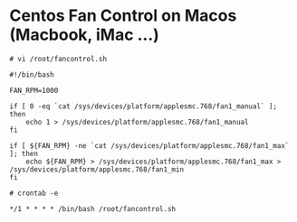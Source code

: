 # Centos Fan Control on Macos (Macbook, iMac ...)

```shell
# vi /root/fancontrol.sh
```
```shell
#!/bin/bash

FAN_RPM=1000

if [ 0 -eq `cat /sys/devices/platform/applesmc.768/fan1_manual` ]; then
    echo 1 > /sys/devices/platform/applesmc.768/fan1_manual
fi

if [ ${FAN_RPM} -ne `cat /sys/devices/platform/applesmc.768/fan1_max` ]; then
    echo ${FAN_RPM} > /sys/devices/platform/applesmc.768/fan1_max > /sys/devices/platform/applesmc.768/fan1_min
fi
```

```shell
# crontab -e
```
```shell
*/1 * * * * /bin/bash /root/fancontrol.sh
```
